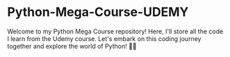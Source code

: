 # Python-Mega-Course-UDEMY
 Welcome to my Python Mega Course repository! Here, I'll store all the code I learn from the Udemy course. Let's embark on this coding journey together and explore the world of Python! 🚀🐍
